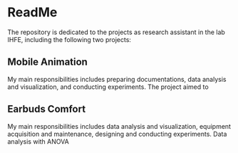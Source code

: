 # ReadMe

The repository is dedicated to the projects as research assistant in the lab IHFE, including the following two projects:

## Mobile Animation
My main responsibilities includes preparing documentations, data analysis and visualization, and conducting experiments. The project aimed to

## Earbuds Comfort
My main responsibilities includes data analysis and visualization, equipment acquisition and maintenance, designing and conducting experiments. Data analysis with ANOVA
